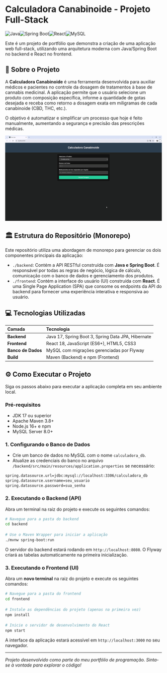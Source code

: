 # Calculadora Canabinoide - Projeto Full-Stack

![Java](https://img.shields.io/badge/Java-17-blue)![Spring Boot](https://img.shields.io/badge/Spring_Boot-3.x-green)![React](https://img.shields.io/badge/React-18-blue?logo=react)![MySQL](https://img.shields.io/badge/MySQL-8.0-orange?logo=mysql)

Este é um projeto de portfólio que demonstra a criação de uma aplicação web full-stack, utilizando uma arquitetura moderna com Java/Spring Boot no backend e React no frontend.

## 🚀 Sobre o Projeto

A **Calculadora Canabinoide** é uma ferramenta desenvolvida para auxiliar médicos e pacientes no controle da dosagem de tratamentos à base de cannabis medicinal. A aplicação permite que o usuário selecione um produto com composição específica, informe a quantidade de gotas desejada e receba como retorno a dosagem exata em miligramas de cada canabinoide (CBD, THC, etc.).

O objetivo é automatizar e simplificar um processo que hoje é feito manualmente, aumentando a segurança e precisão das prescrições médicas.

![Demonstração da Calculadora Canabinoide](./calculadora-canabinoide.gif)

## 🏛️ Estrutura do Repositório (Monorepo)

Este repositório utiliza uma abordagem de monorepo para gerenciar os dois componentes principais da aplicação:

-   `./backend`: Contém a API RESTful construída com **Java e Spring Boot**. É responsável por todas as regras de negócio, lógica de cálculo, comunicação com o banco de dados e gerenciamento dos produtos.
-   `./frontend`: Contém a interface do usuário (UI) construída com **React**. É uma Single Page Application (SPA) que consome os endpoints da API do backend para fornecer uma experiência interativa e responsiva ao usuário.

## 💻 Tecnologias Utilizadas

| Camada  | Tecnologia                                           |
| :------ | :--------------------------------------------------- |
| **Backend** | Java 17, Spring Boot 3, Spring Data JPA, Hibernate |
| **Frontend**| React 18, JavaScript (ES6+), HTML5, CSS3          |
| **Banco de Dados**| MySQL com migrações gerenciadas por Flyway         |
| **Build**   | Maven (Backend) e npm (Frontend)                   |

## ⚙️ Como Executar o Projeto

Siga os passos abaixo para executar a aplicação completa em seu ambiente local.

### Pré-requisitos
- JDK 17 ou superior
- Apache Maven 3.8+
- Node.js 16+ e npm
- MySQL Server 8.0+

### 1. Configurando o Banco de Dados
- Crie um banco de dados no MySQL com o nome `calculadora_db`.
- Atualize as credenciais do banco no arquivo `/backend/src/main/resources/application.properties` se necessário:

```properties
spring.datasource.url=jdbc:mysql://localhost:3306/calculadora_db
spring.datasource.username=seu_usuario
spring.datasource.password=sua_senha
```

### 2. Executando o Backend (API)
Abra um terminal na raiz do projeto e execute os seguintes comandos:

```bash
# Navegue para a pasta do backend
cd backend

# Use o Maven Wrapper para iniciar a aplicação
./mvnw spring-boot:run
```
O servidor do backend estará rodando em `http://localhost:8080`. O Flyway criará as tabelas automaticamente na primeira inicialização.

### 3. Executando o Frontend (UI)
Abra um **novo terminal** na raiz do projeto e execute os seguintes comandos:

```bash
# Navegue para a pasta do frontend
cd frontend

# Instale as dependências do projeto (apenas na primeira vez)
npm install

# Inicie o servidor de desenvolvimento do React
npm start
```
A interface da aplicação estará acessível em `http://localhost:3000` no seu navegador.

---
*Projeto desenvolvido como parte do meu portfólio de programação. Sinta-se à vontade para explorar o código!*
